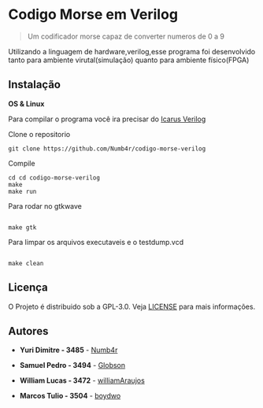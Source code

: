 # Codigo Morse em Verilog

>Um codificador morse capaz de converter numeros de 0 a 9


Utilizando a linguagem de hardware,verilog,esse programa foi desenvolvido tanto para ambiente virutal(simulação) quanto para ambiente físico(FPGA)

## Instalação

**OS & Linux**

Para compilar o programa você ira precisar do [Icarus Verilog](https://github.com/steveicarus/iverilog)

Clone o repositorio
```
git clone https://github.com/Numb4r/codigo-morse-verilog

```
Compile
```
cd cd codigo-morse-verilog
make
make run

```
Para rodar no gtkwave
```

make gtk

```

Para limpar os arquivos executaveis e o testdump.vcd
```

make clean

```
## Licença

O Projeto é distribuido sob a GPL-3.0.
Veja [LICENSE](https://github.com/Globson/TP-Aeroporto-AEDS/blob/master/LICENSE) para mais informações.
## Autores
* **Yuri Dimitre - 3485** - [Numb4r](https://github.com/Numb4r)

* **Samuel Pedro - 3494** - [Globson](https://github.com/Globson)

* **William Lucas - 3472** - [williamAraujos](https://github.com/williamAraujos)

* **Marcos Tulio - 3504** - [boydwo](https://github.com/boydwo)
